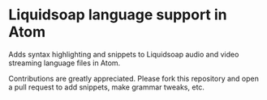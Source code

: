 # Liquidsoap language support in Atom

Adds syntax highlighting and snippets to Liquidsoap audio and video streaming language files in Atom.

Contributions are greatly appreciated. Please fork this repository and open a pull request to add snippets, make grammar tweaks, etc.
